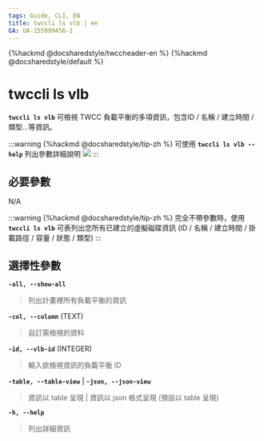 ```yaml
---
tags: Guide, CLI, EN
title: twccli ls vlb | en
GA: UA-155999456-1
---
```


{%hackmd @docsharedstyle/twccheader-en %}
{%hackmd @docsharedstyle/default %}

# twccli ls vlb

**`twccli ls vlb`** 可檢視 TWCC 負載平衡的多項資訊，包含ID / 名稱 / 建立時間 / 類型...等資訊。

:::warning
{%hackmd @docsharedstyle/tip-zh %}
可使用 **`twccli ls vlb --help`** 列出參數詳細說明
![](https://cos.twcc.ai/SYS-MANUAL/uploads/upload_7ed2d405afacb89d1ec2813e99ec007e.png)
:::


## 必要參數

N/A

:::warning
{%hackmd @docsharedstyle/tip-zh %}
完全不帶參數時，使用 **`twccli ls vlb`** 可表列出您所有已建立的虛擬磁碟資訊 (ID / 名稱 / 建立時間 / 掛載路徑 / 容量 / 狀態 / 類型)
:::

## 選擇性參數

**`-all, --show-all`**
> 列出計畫裡所有負載平衡的資訊

**`-col, --column`** (TEXT)
> 自訂需檢視的資料

**`-id, --vlb-id`** (INTEGER)
> 輸入欲檢視資訊的負載平衡 ID

**`-table, --table-view`** | **`-json, --json-view`**
> 資訊以 table 呈現 | 資訊以 json 格式呈現 (預設以 table 呈現)

**`-h, --help`**
> 列出詳細資訊


